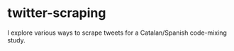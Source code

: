 # twitter-scraping

I explore various ways to scrape tweets for a Catalan/Spanish code-mixing study.
